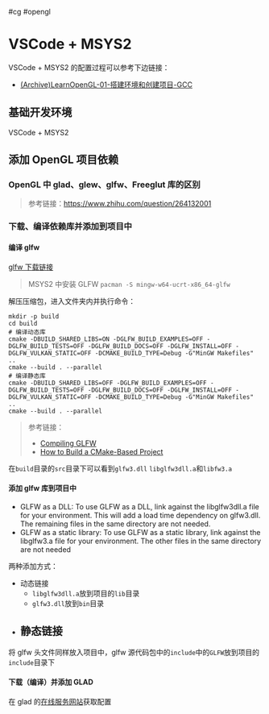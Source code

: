 #cg #opengl

# VSCode + MSYS2

VSCode + MSYS2 的配置过程可以参考下边链接：

- [(Archive)LearnOpenGL-01-搭建环境和创建项目-GCC](https://zhuanlan.zhihu.com/p/437840260)


## 基础开发环境

VSCode + MSYS2

## 添加 OpenGL 项目依赖

### OpenGL 中 glad、glew、glfw、Freeglut 库的区别


> 参考链接：https://www.zhihu.com/question/264132001


### 下载、编译依赖库并添加到项目中

#### 编译 glfw

[glfw 下载链接](https://www.glfw.org/download.html)

> MSYS2 中安装 GLFW
> `pacman -S mingw-w64-ucrt-x86_64-glfw`

解压压缩包，进入文件夹内并执行命令：

```shell
mkdir -p build
cd build
# 编译动态库
cmake -DBUILD_SHARED_LIBS=ON -DGLFW_BUILD_EXAMPLES=OFF -DGLFW_BUILD_TESTS=OFF -DGLFW_BUILD_DOCS=OFF -DGLFW_INSTALL=OFF -DGLFW_VULKAN_STATIC=OFF -DCMAKE_BUILD_TYPE=Debug -G"MinGW Makefiles" ..
cmake --build . --parallel
# 编译静态库
cmake -DBUILD_SHARED_LIBS=OFF -DGLFW_BUILD_EXAMPLES=OFF -DGLFW_BUILD_TESTS=OFF -DGLFW_BUILD_DOCS=OFF -DGLFW_INSTALL=OFF -DGLFW_VULKAN_STATIC=OFF -DCMAKE_BUILD_TYPE=Debug -G"MinGW Makefiles" ..
cmake --build . --parallel
```

> 参考链接：
> - [Compiling GLFW](https://www.glfw.org/docs/latest/compile_guide.html)
> - [How to Build a CMake-Based Project](https://preshing.com/20170511/how-to-build-a-cmake-based-project/)

在`build`目录的`src`目录下可以看到`glfw3.dll` `libglfw3dll.a`和`libfw3.a`

#### 添加 glfw 库到项目中

- GLFW as a DLL: To use GLFW as a DLL, link against the libglfw3dll.a file for your environment. This will add a load time dependency on glfw3.dll. The remaining files in the same directory are not needed.
- GLFW as a static library: To use GLFW as a static library, link against the libglfw3.a file for your environment. The other files in the same directory are not needed

两种添加方式：
- 动态链接
  - `libglfw3dll.a`放到项目的`lib`目录
  - `glfw3.dll`放到`bin`目录
- 静态链接
  - 

将 glfw 头文件同样放入项目中，glfw 源代码包中的`include`中的`GLFW`放到项目的`include`目录下

#### 下载（编译）并添加 GLAD

在 glad 的[在线服务网站](http://glad.dav1d.de/)获取配置



